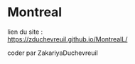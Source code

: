 # Montreal

lien du site :  
https://zduchevreuil.github.io/MontrealL/

coder par ZakariyaDuchevreuil

